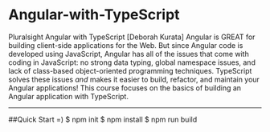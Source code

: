 # Angular-with-TypeScript
Pluralsight Angular with TypeScript
[Deborah Kurata] Angular is GREAT for building client-side applications for the Web. But since Angular code is developed using JavaScript, Angular has all of the issues that come with coding in JavaScript: no strong data typing, global namespace issues, and lack of class-based object-oriented programming techniques. TypeScript solves these issues *and* makes it easier to build, refactor, and maintain your Angular applications! This course focuses on the basics of building an Angular application with TypeScript.

-----------------------------------------------------------------------------------------------------------------

##Quick Start =)
$ npm init
$ npm install
$ npm run build
